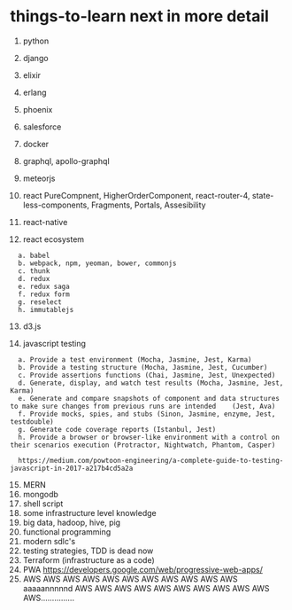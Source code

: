 # things-to-learn next in more detail

1. python
2. django
3. elixir
4. erlang
5. phoenix
6. salesforce
7. docker
8. graphql, apollo-graphql
9. meteorjs
10. react PureCompnent, HigherOrderComponent, react-router-4, state-less-components, Fragments, Portals, Assesibility
11. react-native

12. react ecosystem
```
  a. babel
  b. webpack, npm, yeoman, bower, commonjs
  c. thunk
  d. redux 
  e. redux saga
  f. redux form
  g. reselect
  h. immutablejs
```
13. d3.js

14. javascript testing
```
  a. Provide a test environment (Mocha, Jasmine, Jest, Karma)
  b. Provide a testing structure (Mocha, Jasmine, Jest, Cucumber)
  c. Provide assertions functions (Chai, Jasmine, Jest, Unexpected)
  d. Generate, display, and watch test results (Mocha, Jasmine, Jest, Karma)
  e. Generate and compare snapshots of component and data structures to make sure changes from previous runs are intended    (Jest, Ava)
  f. Provide mocks, spies, and stubs (Sinon, Jasmine, enzyme, Jest, testdouble)
  g. Generate code coverage reports (Istanbul, Jest)
  h. Provide a browser or browser-like environment with a control on their scenarios execution (Protractor, Nightwatch, Phantom, Casper)
  
  https://medium.com/powtoon-engineering/a-complete-guide-to-testing-javascript-in-2017-a217b4cd5a2a
```
15. MERN
16. mongodb
17. shell script
18. some infrastructure level knowledge
19. big data, hadoop, hive, pig
20. functional programming
21. modern sdlc's
22. testing strategies, TDD is dead now
23. Terraform (infrastructure as a code)
24. PWA https://developers.google.com/web/progressive-web-apps/
24. AWS AWS AWS AWS AWS AWS AWS AWS AWS AWS AWS aaaaannnnnd AWS AWS AWS AWS AWS AWS AWS AWS AWS AWS AWS...............
